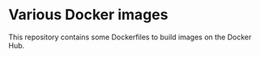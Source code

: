 # Various Docker images

This repository contains some Dockerfiles to build images on the Docker Hub.
